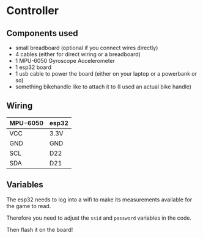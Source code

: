 # Controller

## Components used

- small breadboard (optional if you connect wires directly)
- 4 cables (either for direct wiring or a breadboard)
- 1 MPU-6050 Gyroscope Accelerometer
- 1 esp32 board
- 1 usb cable to power the board (either on your laptop or a powerbank or so)
- something bikehandle like to attach it to (I used an actual bike handle)

## Wiring

| MPU-6050 | esp32 |
|-----|----|
| VCC | 3.3V |
| GND | GND |
| SCL | D22 |
| SDA | D21 |

## Variables

The esp32 needs to log into a wifi to make its measurements available for the game to read.

Therefore you need to adjust the `ssid` and `password` variables in the code.

Then flash it on the board!
